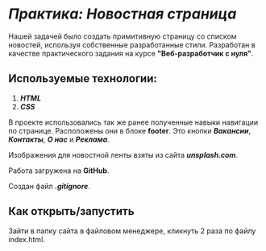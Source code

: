 # ***Практика: Новостная страница***
Нашей задачей было создать примитивную страницу со списком новостей, используя собственные разработанные стили.
Разработан в качестве практического задания на курсе **"Веб-разработчик с нуля"**.

## Используемые технологии:

1. ***HTML***
2. ***CSS***

В проекте использовались так же ранее полученные навыки навигации по странице. Расположены они в блоке **footer**. Это кнопки ***Вакансии***, ***Контакты***, ***О нас*** и ***Реклама***.

Изображения для новостной ленты взяты из сайта ___unsplash.com___.

Работа загружена на __GitHub__.

Создан файл ___.gitignore___.

## Как открыть/запустить

Зайти в папку сайта в файловом менеджере, кликнуть 2 раза по файлу index.html.